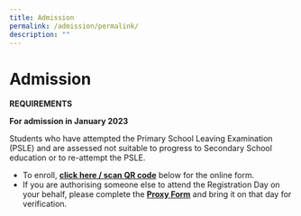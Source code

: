 ```yaml
---
title: Admission
permalink: /admission/permalink/
description: ""
---
```

Admission
=========

  
**REQUIREMENTS**  
  
**For admission in January 2023**  
  
Students who have attempted the Primary School Leaving Examination (PSLE) and are assessed not suitable to progress to Secondary School education or to re-attempt the PSLE.

*   To enroll, **[click here / scan QR code](https://go.gov.sg/apsreg2022)** below for the online form.
*   If you are authorising someone else to attend the Registration Day on your behalf, please complete the [**Proxy Form**](https://www.aps.edu.sg/qql/slot/u176/OpenHouse/Proxy%20Form.pdf) and bring it on that day for verification.

